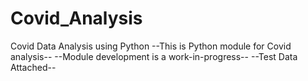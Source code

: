 # Covid_Analysis
Covid Data Analysis using Python
--This is Python module for Covid analysis--
--Module development is a work-in-progress--
--Test Data Attached--
